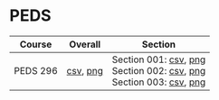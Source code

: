 # PEDS

| Course | Overall | Section |
| ------ | ------- | ------- |
| PEDS 296 | [csv](https://github.com/UCSD-Historical-Enrollment-Data/2024Winter/blob/main/overall/PEDS%20296.csv), [png](https://raw.githubusercontent.com/UCSD-Historical-Enrollment-Data/2024Winter/main/plot_overall/PEDS%20296.png) | Section 001: [csv](https://github.com/UCSD-Historical-Enrollment-Data/2024Winter/blob/main/section/PEDS%20296_001.csv), [png](https://raw.githubusercontent.com/UCSD-Historical-Enrollment-Data/2024Winter/main/plot_section/PEDS%20296_001.png)<br>Section 002: [csv](https://github.com/UCSD-Historical-Enrollment-Data/2024Winter/blob/main/section/PEDS%20296_002.csv), [png](https://raw.githubusercontent.com/UCSD-Historical-Enrollment-Data/2024Winter/main/plot_section/PEDS%20296_002.png)<br>Section 003: [csv](https://github.com/UCSD-Historical-Enrollment-Data/2024Winter/blob/main/section/PEDS%20296_003.csv), [png](https://raw.githubusercontent.com/UCSD-Historical-Enrollment-Data/2024Winter/main/plot_section/PEDS%20296_003.png) |
